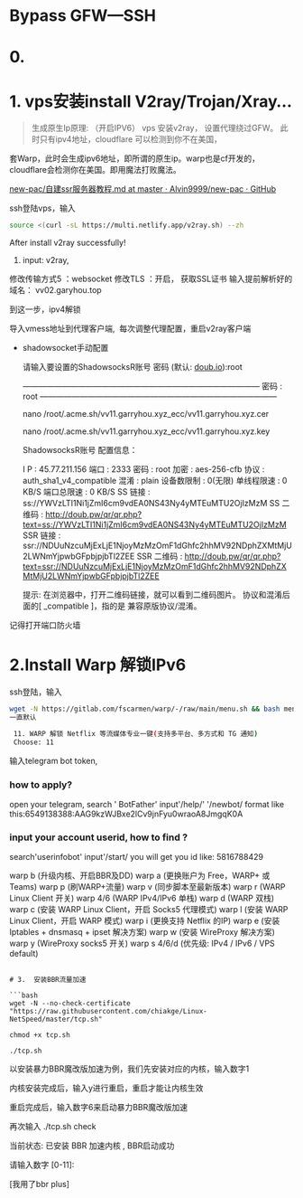 # Bypass GFW—SSH

# 0. 


# 1. vps安装install V2ray/Trojan/Xray…

> 生成原生Ip原理: （开启IPV6）
vps 安装v2ray，  设置代理绕过GFW。 此时只有ipv4地址，cloudflare 可以检测到你不在美国，

套Warp，此时会生成ipv6地址，即所谓的原生ip。warp也是cf开发的，cloudflare会检测你在美国。即用魔法打败魔法。
> 

[new-pac/自建ssr服务器教程.md at master · Alvin9999/new-pac · GitHub](https://github.com/Alvin9999/new-pac/blob/master/%E8%87%AA%E5%BB%BAssr%E6%9C%8D%E5%8A%A1%E5%99%A8%E6%95%99%E7%A8%8B.md)

ssh登陆vps，输入

```bash
source <(curl -sL https://multi.netlify.app/v2ray.sh) --zh

```

After install v2ray  successfully!

1. input: v2ray, 

修改传输方式5  ：websocket 
修改TLS ：开启， 获取SSL证书
输入提前解析好的域名： vv02.garyhou.top

到这一步，ipv4解锁


导入vmess地址到代理客户端,   每次调整代理配置，重启v2ray客户端

- shadowsocket手动配置
    
    请输入要设置的ShadowsocksR账号 密码
    (默认: [doub.io](http://doub.io/)):root
    
    ——————————————————————————————
    密码 : root
    ——————————————————————————————
    
    nano /root/.acme.sh/vv11.garryhou.xyz_ecc/vv11.garryhou.xyz.cer
    
    nano /root/.acme.sh/vv11.garryhou.xyz_ecc/vv11.garryhou.xyz.key
    
    ShadowsocksR账号 配置信息：
    
    I  P	    : 45.77.211.156
    端口	    : 2333
    密码	    : root
    加密	    : aes-256-cfb
    协议	    : auth_sha1_v4_compatible
    混淆	    : plain
    设备数限制 : 0(无限)
    单线程限速 : 0 KB/S
    端口总限速 : 0 KB/S
    SS    链接 : ss://YWVzLTI1Ni1jZmI6cm9vdEA0NS43Ny4yMTEuMTU2OjIzMzM
    SS  二维码 : http://doub.pw/qr/qr.php?text=ss://YWVzLTI1Ni1jZmI6cm9vdEA0NS43Ny4yMTEuMTU2OjIzMzM
    SSR   链接 : ssr://NDUuNzcuMjExLjE1NjoyMzMzOmF1dGhfc2hhMV92NDphZXMtMjU2LWNmYjpwbGFpbjpjbTl2ZEE
    SSR 二维码 : http://doub.pw/qr/qr.php?text=ssr://NDUuNzcuMjExLjE1NjoyMzMzOmF1dGhfc2hhMV92NDphZXMtMjU2LWNmYjpwbGFpbjpjbTl2ZEE
    
    提示:
    在浏览器中，打开二维码链接，就可以看到二维码图片。
    协议和混淆后面的[ _compatible ]，指的是 兼容原版协议/混淆。
    

记得打开端口防火墙



# 2.Install Warp 解锁IPv6

ssh登陆，输入

```bash
wget -N https://gitlab.com/fscarmen/warp/-/raw/main/menu.sh && bash menu.sh d
一直默认

 11. WARP 解锁 Netflix 等流媒体专业一键(支持多平台、多方式和 TG 通知) 
 Choose: 11


```

 输入telegram bot token, 
 ### how to apply?
 open your telegram,   search ' BotFather'
 input'/help/'  '/newbot/
 format like this:6549138388:AAG9kzWJBxe2lCv9jnFyu0wraoA8JmgqK0A

### input your account userid, how to find ?
  search'userinfobot'   input'/start/
  you will get you id like: 5816788429


 warp b (升级内核、开启BBR及DD)
 warp a (更换账户为 Free，WARP+ 或 Teams)
 warp p (刷WARP+流量)
 warp v (同步脚本至最新版本)
 warp r (WARP Linux Client 开关)
 warp 4/6 (WARP IPv4/IPv6 单栈)
 warp d (WARP 双栈)
 warp c (安装 WARP Linux Client，开启 Socks5 代理模式)
 warp l (安装 WARP Linux Client，开启 WARP 模式)
 warp i (更换支持 Netflix 的IP)
 warp e (安装 Iptables + dnsmasq + ipset 解决方案)
 warp w (安装 WireProxy 解决方案)
 warp y (WireProxy socks5 开关)
 warp s 4/6/d (优先级: IPv4 / IPv6 / VPS default)
```

# 3.  安装BBR流量加速

```bash
wget -N --no-check-certificate "https://raw.githubusercontent.com/chiakge/Linux-NetSpeed/master/tcp.sh"

chmod +x tcp.sh

./tcp.sh
```

以安装暴力BBR魔改版加速为例，我们先安装对应的内核，输入数字1

内核安装完成后，输入y进行重启，重启才能让内核生效

重启完成后，输入数字6来启动暴力BBR魔改版加速

再次输入 ./tcp.sh  check

 当前状态: 已安装 BBR 加速内核 , BBR启动成功

 请输入数字 [0-11]:

[我用了bbr plus]